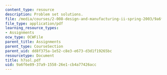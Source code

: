 ```yaml
---
content_type: resource
description: Problem set solutions.
file: /media/courses/2-008-design-and-manufacturing-ii-spring-2003/9a6f6e8937a9155826e1cb4a77426acc_h7sol.pdf
file_type: application/pdf
learning_resource_types:
- Assignments
ocw_type: OCWFile
parent_title: Assignments
parent_type: CourseSection
parent_uid: dd8f375a-1e52-c8e3-e673-d3d1f19265bc
resourcetype: Document
title: h7sol.pdf
uid: 9a6f6e89-37a9-1558-26e1-cb4a77426acc
---
```

